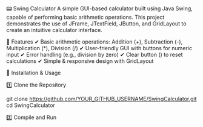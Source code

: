 📟 Swing Calculator
A simple GUI-based calculator built using Java Swing, capable of performing basic arithmetic operations. This project demonstrates the use of JFrame, JTextField, JButton, and GridLayout to create an intuitive calculator interface.

🌟 Features
✔ Basic arithmetic operations: Addition (+), Subtraction (-), Multiplication (*), Division (/)
✔ User-friendly GUI with buttons for numeric input
✔ Error handling (e.g., division by zero)
✔ Clear button () to reset calculations
✔ Simple & responsive design with GridLayout

🚀 Installation & Usage

1️⃣ Clone the Repository

git clone https://github.com/YOUR_GITHUB_USERNAME/SwingCalculator.git
cd SwingCalculator

2️⃣ Compile and Run




